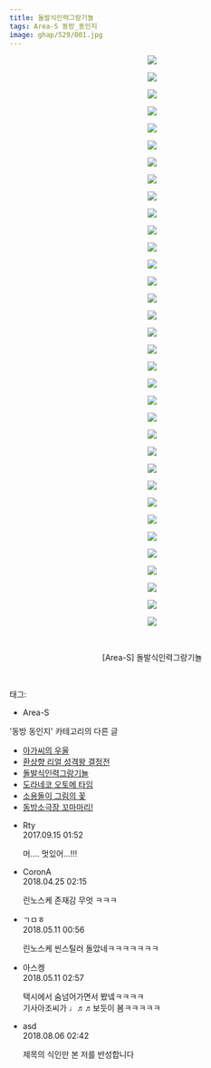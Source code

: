 ```yaml
---
title: 돌발식인력그랑기뇰
tags: Area-S 동방_동인지
image: ghap/529/001.jpg
---
```

<div class="article">
<p style="text-align: center; clear: none; float: none;"><img src="{{ site.nasurl }}/ghap/529/001.jpg"/></p>
<p style="text-align: center; clear: none; float: none;"><img src="{{ site.nasurl }}/ghap/529/002.jpg"/></p>
<p style="text-align: center; clear: none; float: none;"><img src="{{ site.nasurl }}/ghap/529/003.jpg"/></p>
<p style="text-align: center; clear: none; float: none;"><img src="{{ site.nasurl }}/ghap/529/004.jpg"/></p>
<p style="text-align: center; clear: none; float: none;"><img src="{{ site.nasurl }}/ghap/529/005.jpg"/></p>
<p style="text-align: center; clear: none; float: none;"><img src="{{ site.nasurl }}/ghap/529/006.jpg"/></p>
<p style="text-align: center; clear: none; float: none;"><img src="{{ site.nasurl }}/ghap/529/007.jpg"/></p>
<p style="text-align: center; clear: none; float: none;"><img src="{{ site.nasurl }}/ghap/529/008.jpg"/></p>
<p style="text-align: center; clear: none; float: none;"><img src="{{ site.nasurl }}/ghap/529/009.jpg"/></p>
<p style="text-align: center; clear: none; float: none;"><img src="{{ site.nasurl }}/ghap/529/010.jpg"/></p>
<p style="text-align: center; clear: none; float: none;"><img src="{{ site.nasurl }}/ghap/529/011.jpg"/></p>
<p style="text-align: center; clear: none; float: none;"><img src="{{ site.nasurl }}/ghap/529/012.jpg"/></p>
<p style="text-align: center; clear: none; float: none;"><img src="{{ site.nasurl }}/ghap/529/013.jpg"/></p>
<p style="text-align: center; clear: none; float: none;"><img src="{{ site.nasurl }}/ghap/529/014.jpg"/></p>
<p style="text-align: center; clear: none; float: none;"><img src="{{ site.nasurl }}/ghap/529/015.jpg"/></p>
<p style="text-align: center; clear: none; float: none;"><img src="{{ site.nasurl }}/ghap/529/016.jpg"/></p>
<p style="text-align: center; clear: none; float: none;"><img src="{{ site.nasurl }}/ghap/529/017.jpg"/></p>
<p style="text-align: center; clear: none; float: none;"><img src="{{ site.nasurl }}/ghap/529/018.jpg"/></p>
<p style="text-align: center; clear: none; float: none;"><img src="{{ site.nasurl }}/ghap/529/019.jpg"/></p>
<p style="text-align: center; clear: none; float: none;"><img src="{{ site.nasurl }}/ghap/529/020.jpg"/></p>
<p style="text-align: center; clear: none; float: none;"><img src="{{ site.nasurl }}/ghap/529/021.jpg"/></p>
<p style="text-align: center; clear: none; float: none;"><img src="{{ site.nasurl }}/ghap/529/022.jpg"/></p>
<p style="text-align: center; clear: none; float: none;"><img src="{{ site.nasurl }}/ghap/529/023.jpg"/></p>
<p style="text-align: center; clear: none; float: none;"><img src="{{ site.nasurl }}/ghap/529/024.jpg"/></p>
<p style="text-align: center; clear: none; float: none;"><img src="{{ site.nasurl }}/ghap/529/025.jpg"/></p>
<p style="text-align: center; clear: none; float: none;"><img src="{{ site.nasurl }}/ghap/529/026.jpg"/></p>
<p style="text-align: center; clear: none; float: none;"><img src="{{ site.nasurl }}/ghap/529/027.jpg"/></p>
<p style="text-align: center; clear: none; float: none;"><img src="{{ site.nasurl }}/ghap/529/028.jpg"/></p>
<p style="text-align: center; clear: none; float: none;"><img src="{{ site.nasurl }}/ghap/529/029.jpg"/></p>
<p style="text-align: center; clear: none; float: none;"><img src="{{ site.nasurl }}/ghap/529/030.jpg"/></p>
<p style="text-align: center; clear: none; float: none;"><img src="{{ site.nasurl }}/ghap/529/031.jpg"/></p>
<p style="text-align: center; clear: none; float: none;"><img src="{{ site.nasurl }}/ghap/529/032.jpg"/></p>
<p style="text-align: center; clear: none; float: none;"><img src="{{ site.nasurl }}/ghap/529/033.jpg"/></p>
<p style="text-align: center; clear: none; float: none;"><img src="{{ site.nasurl }}/ghap/529/034.jpg"/></p>
<p style="text-align: center; clear: none; float: none;"><br/></p>
<p style="text-align: center; clear: none; float: none;">[Area-S] 돌발식인력그랑기뇰</p>
<p><br/></p>
</div><div class="tagTrail">
<p>태그: </p>
<ul>
<li>Area-S</li>
</ul>
</div><div class="another">
<p>'동방 동인지' 카테고리의 다른 글</p>
<ul>
<li><a href="/2016-06-24-ghap_531">아가씨의 우울</a></li>
<li><a href="/2016-06-24-ghap_530">환상향 리얼 성격왕 결정전</a></li>
<li><a href="/2016-06-24-ghap_529">돌발식인력그랑기뇰</a></li>
<li><a href="/2016-06-24-ghap_528">도라네코 오토메 타임</a></li>
<li><a href="/2016-06-24-ghap_527">소용돌이 그림의 꽃</a></li>
<li><a href="/2016-06-24-ghap_526">동방소극장 꼬마마리!</a></li>
</ul>
</div><div class="cb_module cb_fluid">
<div class="cb_wrt cb_profile">
<div class="comment">
<ul>
<li class="cb_thumb_off" id="comment15083360">
<div class="cb_comment_area">
<div class="cb_info_area">
<div class="cb_section">
<span class="cb_nick_name">Rty</span>
</div>
<div class="cb_section">
<span class="cb_date">2017.09.15 01:52 </span>
</div>
</div>
<div class="cb_dsc_comment">
<p class="cb_dsc">
											머.... 멋있어...!!!
										</p>
</div>
</div></li>
<li class="cb_thumb_off" id="comment15244719">
<div class="cb_comment_area">
<div class="cb_info_area">
<div class="cb_section">
<span class="cb_nick_name">CoronA</span>
</div>
<div class="cb_section">
<span class="cb_date">2018.04.25 02:15 </span>
</div>
</div>
<div class="cb_dsc_comment">
<p class="cb_dsc">
											린노스케 존재감 무엇 ㅋㅋㅋ
										</p>
</div>
</div></li>
<li class="cb_thumb_off" id="comment15253857">
<div class="cb_comment_area">
<div class="cb_info_area">
<div class="cb_section">
<span class="cb_nick_name">ㄱㅁㅎ</span>
</div>
<div class="cb_section">
<span class="cb_date">2018.05.11 00:56 </span>
</div>
</div>
<div class="cb_dsc_comment">
<p class="cb_dsc">
											린노스케 씬스틸러 돌았네ㅋㅋㅋㅋㅋㅋㅋ
										</p>
</div>
</div></li>
<li class="cb_thumb_off" id="comment15253941">
<div class="cb_comment_area">
<div class="cb_info_area">
<div class="cb_section">
<span class="cb_nick_name">아스켕</span>
</div>
<div class="cb_section">
<span class="cb_date">2018.05.11 02:57 </span>
</div>
</div>
<div class="cb_dsc_comment">
<p class="cb_dsc">
											택시에서 숨넘어가면서 봤넼ㅋㅋㅋㅋ<br/>
기사아조씨가 ♩♬♬보듯이 봄ㅋㅋㅋㅋㅋ
										</p>
</div>
</div></li>
<li class="cb_thumb_off" id="comment15301555">
<div class="cb_comment_area">
<div class="cb_info_area">
<div class="cb_section">
<span class="cb_nick_name">asd</span>
</div>
<div class="cb_section">
<span class="cb_date">2018.08.06 02:42 </span>
</div>
</div>
<div class="cb_dsc_comment">
<p class="cb_dsc">
											제목의 식인만 본 저를 반성합니다
										</p>
</div>
</div></li>
</ul>
</div>
</div><!-- commentList close -->
</div>